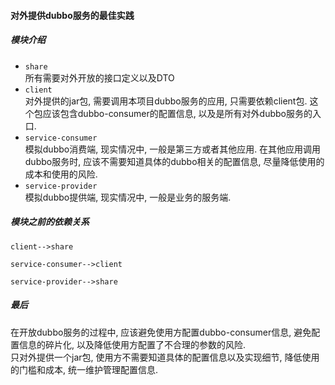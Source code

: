 #### 对外提供dubbo服务的最佳实践
##### 模块介绍
- `share`   
所有需要对外开放的接口定义以及DTO
- `client`  
对外提供的jar包, 需要调用本项目dubbo服务的应用, 只需要依赖client包. 这个包应该包含dubbo-consumer的配置信息, 以及是所有对外dubbo服务的入口. 
- `service-consumer`  
模拟dubbo消费端, 现实情况中, 一般是第三方或者其他应用. 在其他应用调用dubbo服务时, 应该不需要知道具体的dubbo相关的配置信息, 尽量降低使用的成本和使用的风险.
- `service-provider`  
模拟dubbo提供端, 现实情况中, 一般是业务的服务端.

##### 模块之前的依赖关系
```
client-->share

service-consumer-->client

service-provider-->share
```

##### 最后
在开放dubbo服务的过程中, 应该避免使用方配置dubbo-consumer信息, 避免配置信息的碎片化, 以及降低使用方配置了不合理的参数的风险.  
只对外提供一个jar包, 使用方不需要知道具体的配置信息以及实现细节, 降低使用的门槛和成本, 统一维护管理配置信息.